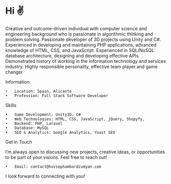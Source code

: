 # Hi ✌️
Creative and outcome-driven individual with computer science and engineering background who is passionate in algorithmic thinking and problem solving. Passionate developer of 3D projects using Unity and C#. Experienced in developing and maintaining PHP applications, advanced knowledge of HTML, CSS, and JavaScript. Experienced in SQL/NoSQL database architecture, designing and developing effective APIs. Demonstrated history of working in the information technology and services industry. Highly responsible personality, effective team player and game changer

Information

	•	Location: Spain, Alicante
	•	Profession: Full Stack Software Developer


Skills

	•	Game Development: Unity3D, C# 
	•	Web Technologies: HTML, CSS, JavaScript, jQuery, Shopyfy, 
	•	Backend: PHP, Laravel
	•	Database: MySQL
	•	SEO & Analytics: Google Analytics, Yoast SEO


Get in Touch

I’m always open to discussing new projects, creative ideas, or opportunities to be part of your visions. Feel free to reach out!

	•	Email: contact@hovsephambardzumyan.com

I look forward to connecting with you!

